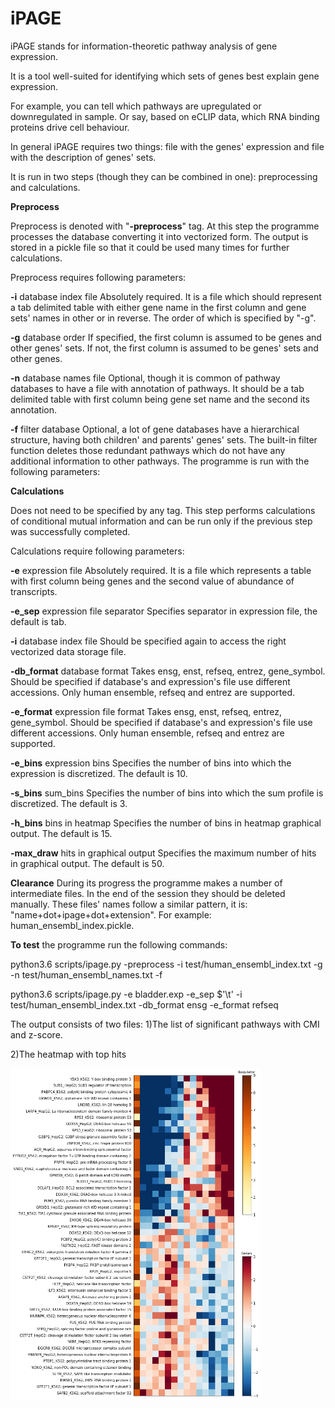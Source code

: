 # iPAGE
iPAGE stands for information-theoretic pathway analysis of gene expression.

It is a tool well-suited for identifying which sets of genes best explain gene expression. 

For example, you can tell which pathways are upregulated or downregulated in sample. 
Or say, based on eCLIP data, which RNA binding proteins drive cell behaviour.

In general iPAGE requires two things: file with the genes' expression and file with the description of genes' sets.

It is run in two steps (though they can be combined in one): preprocessing and calculations.

**Preprocess**

Preprocess is denoted with "**-preprocess**" tag.
At this step the programme processes the database converting it into vectorized form.
The output is stored in a pickle file so that it could be used many times for further calculations.

Preprocess requires following parameters:

**-i** database index file
Absolutely required. It is a file which should represent a tab delimited table with either gene name in the first column and gene sets' names in other or in reverse. The order of which is specified by "-g".

**-g** database order
If specified, the first column is assumed to be genes and other genes' sets.
If not, the first column is assumed to be genes' sets and other genes.

**-n** database names file
Optional, though it is common of pathway databases to have a file with annotation of pathways. It should be a tab delimited table with first column being  gene set name and the second its annotation.

**-f** filter database
Optional, a lot of gene databases have a hierarchical structure, having both children' and parents' genes' sets.  The built-in filter function deletes those redundant pathways which do not have any additional information to other pathways.
The programme is run with the following parameters:

**Calculations**

Does not need to be specified by any tag.
This step performs calculations of conditional mutual information and can be run only if the previous step was successfully completed.

Calculations require following parameters:

**-e** expression file
Absolutely required. It is a file which represents a table with first column being genes and the second value of abundance of transcripts. 

**-e_sep** expression file separator
Specifies separator in expression file, the default is tab.

**-i** database index file
Should be specified again to access the right vectorized data storage file.

**-db_format** database format
Takes ensg, enst, refseq, entrez, gene_symbol.
Should be specified if database's and expression's file use different accessions. 
Only human ensemble, refseq and entrez are supported. 

**-e_format** expression file format
Takes ensg, enst, refseq, entrez, gene_symbol.
Should be specified if database's and expression's file use different accessions. 
Only human ensemble, refseq and entrez are supported. 

**-e_bins** expression bins
Specifies the number of bins into which the expression is discretized. The default is 10. 

**-s_bins** sum_bins
Specifies the number of bins into which the sum profile is discretized. The default is 3. 

**-h_bins** bins in heatmap
Specifies the number of bins in heatmap graphical output. The default is 15. 

**-max_draw** hits in  graphical output
Specifies the maximum number of hits in graphical output. The default is 50.

**Clearance**
During its progress the programme makes a number of intermediate files. In the end of the session they should be deleted manually. 
These files' names follow a similar pattern, it is: "name+dot+ipage+dot+extension". For example: human_ensembl_index.pickle.


**To test** the programme run the following commands:

python3.6 scripts/ipage.py -preprocess -i test/human_ensembl_index.txt -g -n test/human_ensembl_names.txt -f

python3.6 scripts/ipage.py -e bladder.exp -e_sep $'\t' -i test/human_ensembl_index.txt -db_format ensg -e_format refseq

The output consists of two files:
1)The list of significant pathways with CMI and z-score.

2)The heatmap with top hits

<img src="bladder.jpg" width="400">


